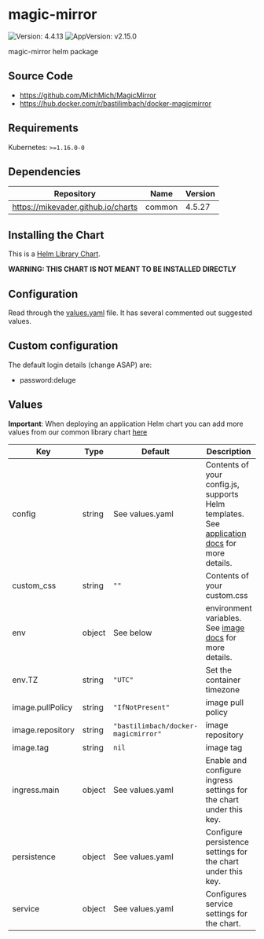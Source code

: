 # magic-mirror

![Version: 4.4.13](https://img.shields.io/badge/Version-4.4.13-informational?style=flat-square) ![AppVersion: v2.15.0](https://img.shields.io/badge/AppVersion-v2.15.0-informational?style=flat-square)

magic-mirror helm package

## Source Code

* <https://github.com/MichMich/MagicMirror>
* <https://hub.docker.com/r/bastilimbach/docker-magicmirror>

## Requirements

Kubernetes: `>=1.16.0-0`

## Dependencies

| Repository | Name | Version |
|------------|------|---------|
| https://mikevader.github.io/charts | common | 4.5.27 |

## Installing the Chart

This is a [Helm Library Chart](https://helm.sh/docs/topics/library_charts/#helm).

**WARNING: THIS CHART IS NOT MEANT TO BE INSTALLED DIRECTLY**

## Configuration

Read through the [values.yaml](./values.yaml) file. It has several commented out suggested values.

## Custom configuration

The default login details (change ASAP) are:

* password:deluge

## Values

**Important**: When deploying an application Helm chart you can add more values from our common library chart [here](https://github.com/mikevader/charts/tree/main/charts/library/common)

| Key | Type | Default | Description |
|-----|------|---------|-------------|
| config | string | See values.yaml | Contents of your config.js, supports Helm templates. See [application docs](https://docs.magicmirror.builders/getting-started/configuration.html) for more details. |
| custom_css | string | `""` | Contents of your custom.css |
| env | object | See below | environment variables. See [image docs](https://github.com/bastilimbach/docker-MagicMirror) for more details. |
| env.TZ | string | `"UTC"` | Set the container timezone |
| image.pullPolicy | string | `"IfNotPresent"` | image pull policy |
| image.repository | string | `"bastilimbach/docker-magicmirror"` | image repository |
| image.tag | string | `nil` | image tag |
| ingress.main | object | See values.yaml | Enable and configure ingress settings for the chart under this key. |
| persistence | object | See values.yaml | Configure persistence settings for the chart under this key. |
| service | object | See values.yaml | Configures service settings for the chart. |

